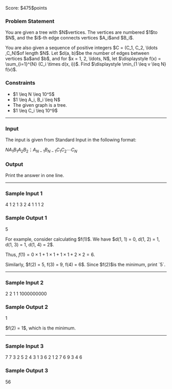 
<div>

<span>

<span>

<p>
Score: $475$points
</p>

<div>

<section>

### **Problem Statement**

<p>
You are given a tree with $N$vertices. The vertices are numbered $1$to $N$, and the $i$-th edge connects vertices $A_i$and $B_i$.
</p>

<p>
You are also given a sequence of positive integers $C = (C_1, C_2, \ldots ,C_N)$of length $N$. Let $d(a, b)$be the number of edges between vertices $a$and $b$, and for $x = 1, 2, \ldots, N$, let $\displaystyle f(x) = \sum_{i=1}^{N} (C_i \times d(x, i))$. Find $\displaystyle \min_{1 \leq v \leq N} f(v)$.
</p>

</section>

</div>

<div>

<section>

### **Constraints**

<ul>

<li>
$1 \leq N \leq 10^5$
</li>

<li>
$1 \leq A_i, B_i \leq N$
</li>

<li>
The given graph is a tree.
</li>

<li>
$1 \leq C_i \leq 10^9$
</li>

</ul>

</section>

</div>

---

<div>

<div>

<section>

### **Input**

<p>
The input is given from Standard Input in the following format:
</p>

<div>

$N$$A_1$$B_1$$A_2$$B_2$$\vdots$$A_{N - 1}$$B_{N - 1}$$C_1$$C_2$$\cdots$$C_N$
</div>

</section>

</div>

<div>

<section>

### **Output**

<p>
Print the answer in one line.
</p>

</section>

</div>

</div>

---

<div>

<section>

### **Sample Input 1**

<div>

4
1 2
1 3
2 4
1 1 1 2

</div>

</section>

</div>

<div>

<section>

### **Sample Output 1**

<div>

5

</div>

<p>
For example, consider calculating $f(1)$. We have $d(1, 1) = 0, d(1, 2) = 1, d(1, 3) = 1, d(1, 4) = 2$.

Thus, $f(1) = 0 \times 1 + 1 \times 1 + 1 \times 1 + 2 \times 2 = 6$.
</p>

<p>
Similarly, $f(2) = 5, f(3) = 9, f(4) = 6$. Since $f(2)$is the minimum, print `5`.
</p>

</section>

</div>

---

<div>

<section>

### **Sample Input 2**

<div>

2
2 1
1 1000000000

</div>

</section>

</div>

<div>

<section>

### **Sample Output 2**

<div>

1

</div>

<p>
$f(2) = 1$, which is the minimum.
</p>

</section>

</div>

---

<div>

<section>

### **Sample Input 3**

<div>

7
7 3
2 5
2 4
3 1
3 6
2 1
2 7 6 9 3 4 6

</div>

</section>

</div>

<div>

<section>

### **Sample Output 3**

<div>

56

</div>

</section>

</div>

</span>

</span>

</div>
